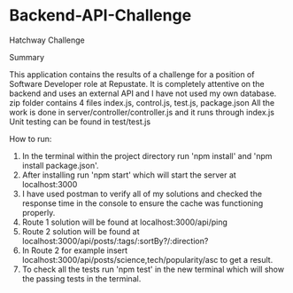 # Backend-API-Challenge
Hatchway Challenge

Summary

This application contains the results of a challenge for a position of Software Developer role at Repustate.
It is completely attentive on the backend and uses an external API and I have not used my own database.
zip folder contains 4 files index.js, control.js, test.js, package.json
All the work is done in server/controller/controller.js and it runs through index.js
Unit testing can be found in test/test.js


How to run:

1. In the terminal within the project directory run 'npm install' and 'npm install package.json'.
2. After installing run 'npm start' which will start the server at localhost:3000
3. I have used postman to verify all of my solutions and checked the response time in the console to ensure the cache was functioning properly.
4. Route 1 solution will be found at localhost:3000/api/ping
5. Route 2 solution will be found at localhost:3000/api/posts/:tags/:sortBy?/:direction?
6. In Route 2 for example insert localhost:3000/api/posts/science,tech/popularity/asc to get a result.
7. To check all the tests run 'npm test' in the new terminal which will show the passing tests in the terminal.
